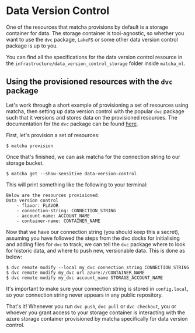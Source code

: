 # Data Version Control

One of the resources that matcha provisions by default is a storage container for data. The storage container is
tool-agnostic, so whether you want to use the `dvc` package, `LakeFS` or some other data version control package is 
up to you.

You can find all the specifications for the data version control resource in the 
`infrastructure/data_version_control_storage` folder inside `matcha_ml`.

## Using the provisioned resources with the `dvc` package
Let's work through a short example of provisioning a set of resources using matcha, then setting up data version control
with the popular `dvc` package such that it versions and stores data on the provisioned resources.
The documentation for the `dvc` package can be found [here](https://dvc.org/doc).

First, let's provision a set of resources:

    $ matcha provision

Once that's finished, we can ask matcha for the connection string to our storage bucket.

    $ matcha get --show-sensitive data-version-control

This will print something like the following to your terminal:

    Below are the resources provisioned.
    Data version control
        - flavor: FLAVOR
        - connection-string: CONNECTION_STRING
        - account-name: ACCOUNT_NAME
        - container-name: CONTAINER_NAME

Now that we have our connection string (you should keep this a secret), assuming you have followed the steps from the 
dvc docks for initialising and adding files for `dvc` to track, we can tell the `dvc` package where to look for historic 
data, and where to push new, versionable data. This is done as below:

    $ dvc remote modify --local my_dvc connection_string CONNECTION_STRING
    $ dvc remote modify my_dvc url azure://CONTAINER_NAME
    $ dvc remote modify my_dvc account_name STORAGE_ACCOUNT_NAME

It's important to make sure your connection string is stored in `config.local`, so your connection string never appears 
in any public repository.

That's it! Whenever you run `dvc push`, `dvc pull` or `dvc checkout`, you or whoever you grant access to your storage
container is interacting with the azure storage container provisioned by matcha specifically for data version control.
